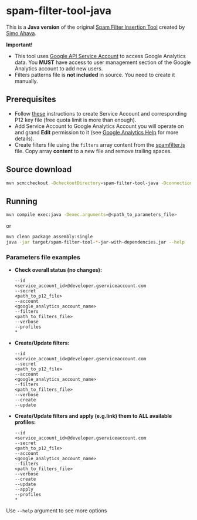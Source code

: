 # spam-filter-tool-java

This is a **Java version** of the original [Spam Filter Insertion Tool](https://github.com/sahava/spam-filter-tool) created by [Simo Ahava](http://www.simoahava.com/).

**Important!**

* This tool uses [Google API Service Account](https://developers.google.com/analytics/devguides/reporting/core/v3/gdataAuthorization#service-accounts) to access Google Analytics data. You **MUST** have access to user management section of the Google Analytics account to add new users.
* Filters patterns file is **not included** in source. You need to create it manually.

## Prerequisites

* Follow [these](https://developers.google.com/analytics/devguides/reporting/core/v3/gdataAuthorization#service-accounts) instructions to create Service Account and corresponding P12 key file (free quota limit is more than enough).
* Add Service Account to Google Analytics Account you will operate on and grand **Edit** permission to it (see [Google Analytics Help](https://support.google.com/analytics/answer/1009702?hl=en&vid=1-635755514993142169-14104921971559985476#Add) for more details).
* Create filters file using the `filters` array content from the [spamfilter.js](https://github.com/sahava/spam-filter-tool/blob/master/js/spamfilter.js) file. Copy array **content** to a new file and remove trailing spaces.

## Source download

```sh
mvn scm:checkout -DcheckoutDirectory=spam-filter-tool-java -DconnectionUrl=scm:git:git://github.com/obatiuk/spam-filter-tool-java.git
```
## Running

```sh
mvn compile exec:java -Dexec.arguments=@<path_to_parameters_file>
```
or

```sh
mvn clean package assembly:single
java -jar target/spam-filter-tool-*-jar-with-dependencies.jar --help
```
### Parameters file examples 

- **Check overall status (no changes):**

	```
	--id
	<service_account_id>@developer.gserviceaccount.com
	--secret
	<path_to_p12_file>
	--account
	<google_analytics_account_name>
	--filters
	<path_to_filters_file>
	--verbose
	--profiles
	*
	```

- **Create/Update filters:**

	```
	--id
	<service_account_id>@developer.gserviceaccount.com
	--secret
	<path_to_p12_file>
	--account
	<google_analytics_account_name>
	--filters
	<path_to_filters_file>
	--verbose
	--create
	--update
	``` 

- **Create/Update filters and apply (e.g.link) them to ALL available profiles:**

	```
	--id
	<service_account_id>@developer.gserviceaccount.com
	--secret
	<path_to_p12_file>
	--account
	<google_analytics_account_name>
	--filters
	<path_to_filters_file>
	--verbose
	--create
	--update
	--apply
	--profiles
	*
	```

Use `--help` argument to see more options

